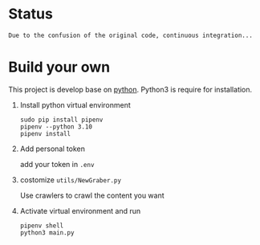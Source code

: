 
# Status
    Due to the confusion of the original code, continuous integration...

# Build your own

This project is develop base on [python](https://www.python.org). Python3 is require for installation.

1. Install python virtual environment
    ```shell
    sudo pip install pipenv
    pipenv --python 3.10
    pipenv install
    ```
2. Add personal token 

	add your token in `.env`

3. costomize `utils/NewGraber.py`

    Use crawlers to crawl the content you want

4. Activate virtual environment and run
    ```shell
    pipenv shell
    python3 main.py
    ```

    